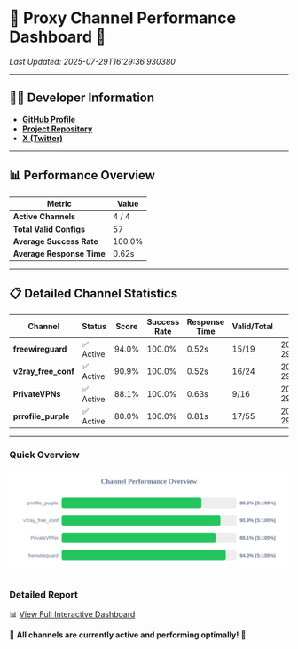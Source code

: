 # 🌟 Proxy Channel Performance Dashboard 🌟

_Last Updated: 2025-07-29T16:29:36.930380_

---

## 👩‍💻 Developer Information

- **[GitHub Profile](https://github.com/4n0nymou3)**  
- **[Project Repository](https://github.com/4n0nymou3/multi-proxy-config-fetcher)**  
- **[X (Twitter)](https://x.com/4n0nymou3)**  

---

## 📊 Performance Overview

| Metric                | Value       |
|-----------------------|-------------|
| **Active Channels**   | 4 / 4       |
| **Total Valid Configs** | 57          |
| **Average Success Rate** | 100.0%      |
| **Average Response Time** | 0.62s       |

---

## 📋 Detailed Channel Statistics

| Channel          | Status     | Score  | Success Rate | Response Time | Valid/Total | Last Success               |
|------------------|------------|--------|--------------|---------------|-------------|----------------------------|
| **freewireguard**  | ✅ Active  | 94.0%  | 100.0% | 0.52s         | 15/19       | 2025-07-29T16:29:36.928339 |
| **v2ray_free_conf**  | ✅ Active  | 90.9%  | 100.0% | 0.52s         | 16/24       | 2025-07-29T16:29:35.708899 |
| **PrivateVPNs**  | ✅ Active  | 88.1%  | 100.0% | 0.63s         | 9/16       | 2025-07-29T16:29:36.379319 |
| **prrofile_purple**  | ✅ Active  | 80.0%  | 100.0% | 0.81s         | 17/55       | 2025-07-29T16:29:35.115243 |

---

### Quick Overview
<div align="center">
  <a href="https://raw.githubusercontent.com/nullluser/NullRepo/refs/heads/main/assets/channel_stats_chart.svg">
    <img src="https://raw.githubusercontent.com/nullluser/NullRepo/refs/heads/main/assets/channel_stats_chart.svg" alt="Source Performance Statistics" width="800">
  </a>
</div>

### Detailed Report
📊 [View Full Interactive Dashboard](https://htmlpreview.github.io/?https://github.com/nullluser/NullRepo/blob/main/assets/performance_report.html)

🎉 **All channels are currently active and performing optimally!** 🎉
